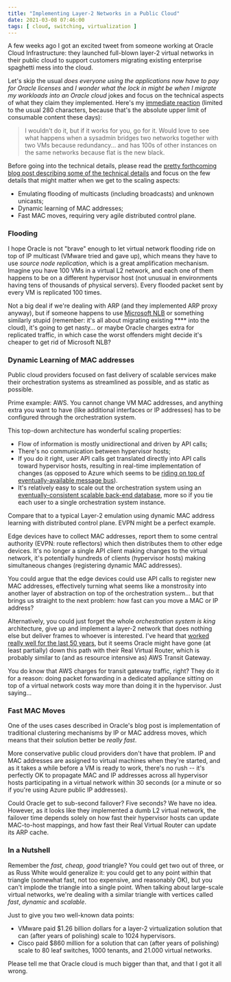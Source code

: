 ```yaml
---
title: "Implementing Layer-2 Networks in a Public Cloud"
date: 2021-03-08 07:46:00
tags: [ cloud, switching, virtualization ]
---
```

A few weeks ago I got an excited tweet from someone working at Oracle Cloud Infrastructure: they launched full-blown layer-2 virtual networks in their public cloud to support customers migrating existing enterprise spaghetti mess into the cloud.

Let's skip the usual *does everyone using the applications now have to pay for Oracle licenses* and *I wonder what the lock in might be when I migrate my workloads into an Oracle cloud* jokes and focus on the technical aspects of what they claim they implemented. Here's my [immediate reaction](https://twitter.com/ioshints/status/1359542608620646405) (limited to the usual 280 characters, because that's the absolute upper limit of consumable content these days):
<!--more-->
> I wouldn’t do it, but if it works for you, go for it. Would love to see what happens when a sysadmin bridges two networks together with two VMs because redundancy... and has 100s of other instances on the same networks because flat is the new black.

Before going into the technical details, please read the [pretty forthcoming blog post describing some of the technical details](https://blogs.oracle.com/cloud-infrastructure/first-principles-l2-network-virtualization-for-lift-and-shift) and focus on the few details that might matter when we get to the scaling aspects:

* Emulating flooding of multicasts (including broadcasts) and unknown unicasts;
* Dynamic learning of MAC addresses;
* Fast MAC moves, requiring very agile distributed control plane.

### Flooding

I hope Oracle is not "brave" enough to let virtual network flooding ride on top of IP multicast (VMware tried and gave up), which means they have to use *source node replication*, which is a great amplification mechanism. Imagine you have 100 VMs in a virtual L2 network, and each one of them happens to be on a different hypervisor host (not unusual in environments having tens of thousands of physical servers). Every flooded packet sent by every VM is replicated 100 times. 

Not a big deal if we're dealing with ARP (and they implemented ARP proxy anyway), but if someone happens to use [Microsoft NLB](/2012/02/microsoft-network-load-balancing-behind/) or something similarly stupid (remember: it's all about migrating existing \*\*\*\* into the cloud), it's going to get nasty... or maybe Oracle charges extra for replicated traffic, in which case the worst offenders might decide it's cheaper to get rid of Microsoft NLB?

### Dynamic Learning of MAC addresses

Public cloud providers focused on fast delivery of scalable services make their orchestration systems as streamlined as possible, and as static as possible.

Prime example: AWS. You cannot change VM MAC addresses, and anything extra you want to have (like additional interfaces or IP addresses) has to be configured through the orchestration system.

This top-down architecture has wonderful scaling properties: 

* Flow of information is mostly unidirectional and driven by API calls;
* There's no communication between hypervisor hosts;
* If you do it right, user API calls get translated directly into API calls toward hypervisor hosts, resulting in real-time implementation of changes (as opposed to Azure which seems to be [riding on top of eventually-available message bus](/2019/06/how-microsoft-azure-orchestration/)).
* It's relatively easy to scale out the orchestration system using an [eventually-consistent scalable back-end database](/2021/02/state-consistency-distributed-controllers/), more so if you tie each user to a single orchestration system instance.

Compare that to a typical Layer-2 emulation using dynamic MAC address learning with distributed control plane. EVPN might be a perfect example. 

Edge devices have to collect MAC addresses, report them to some central authority (EVPN: route reflectors) which then distributes them to other edge devices. It's no longer a single API client making changes to the virtual network, it's potentially hundreds of clients (hypervisor hosts) making simultaneous changes (registering dynamic MAC addresses).

You could argue that the edge devices could use API calls to register new MAC addresses, effectively turning what seems like a monstrosity into another layer of abstraction on top of the orchestration system... but that brings us straight to the next problem: how fast can you move a MAC or IP address?

Alternatively, you could just forget the whole *orchestration system is king* architecture, give up and implement a layer-2 network that does nothing else but deliver frames to whoever is interested. I've heard that [worked really well for the last 50 years](/2012/05/layer-2-network-is-single-failure/), but it seems Oracle might have gone (at least partially) down this path with their Real Virtual Router, which is probably similar to (and as resource intensive as) AWS Transit Gateway. 

You do know that AWS charges for transit gateway traffic, right? They do it for a reason: doing packet forwarding in a dedicated appliance sitting on top of a virtual network costs way more than doing it in the hypervisor. Just saying...

### Fast MAC Moves

One of the uses cases described in Oracle's blog post is implementation of traditional clustering mechanisms by IP or MAC address moves, which means that their solution better be *really fast*.

More conservative public cloud providers don't have that problem. IP and MAC addresses are assigned to virtual machines when they're started, and as it takes a while before a VM is ready to work, there's no rush -- it's perfectly OK to propagate MAC and IP addresses across all hypervisor hosts participating in a virtual network within 30 seconds (or a minute or so if you're using Azure public IP addresses). 

Could Oracle get to sub-second failover? Five seconds? We have no idea. However, as it looks like they implemented a dumb L2 virtual network, the failover time depends solely on how fast their hypervisor hosts can update MAC-to-host mappings, and how fast their Real Virtual Router can update its ARP cache.

### In a Nutshell

Remember the *fast, cheap, good* triangle? You could get two out of three, or as Russ White would generalize it: you could get to any point within that triangle (somewhat fast, not too expensive, and reasonably OK), but you can't implode the triangle into a single point. When talking about large-scale virtual networks, we're dealing with a similar triangle with vertices called *fast*, *dynamic* and *scalable*.

Just to give you two well-known data points: 

* VMware paid $1.26 billion dollars for a layer-2 virtualization solution that can (after years of polishing) scale to 1024 hypervisors.
* Cisco paid $860 million for a solution that can (after years of polishing) scale to 80 leaf switches, 1000 tenants, and 21.000 virtual networks.

Please tell me that Oracle cloud is much bigger than that, and that I got it all wrong.